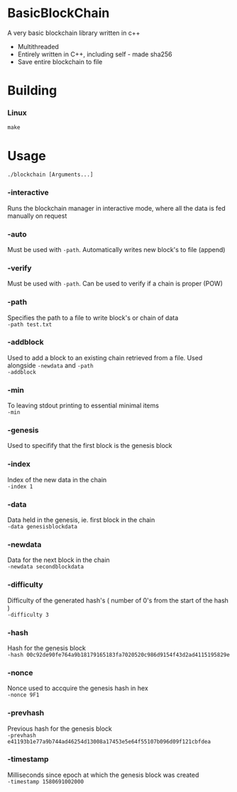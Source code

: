 # BasicBlockChain

 A very basic blockchain library written in c++
  - Multithreaded 
  - Entirely written in C++, including self - made sha256
  - Save entire blockchain to file
  
  # Building
   ### Linux  
   `make`
    
  # Usage
   `./blockchain [Arguments...]`
   
   ### -interactive
   Runs the blockchain manager in interactive mode, where all the data is fed manually on request  
   
   ### -auto
   Must be used with `-path`. Automatically writes new block's to file (append)
   
   ### -verify
   Must be used with `-path`. Can be used to verify if a chain is proper (POW)
   
   ### -path
   Specifies the path to a file to write block's or chain of data  
   `-path test.txt`
   
   ### -addblock
   Used to add a block to an existing chain retrieved from a file. Used alongside `-newdata` and `-path`  
   `-addblock`

   ### -min
   To leaving stdout printing to essential minimal items  
   `-min`

   ### -genesis
   Used to specifify that the first block is the genesis block
   
   ### -index
   Index of the new data in the chain  
    `-index 1`
    
   ### -data
   Data held in the genesis, ie. first block in the chain  
    `-data genesisblockdata`
    
   ### -newdata
   Data for the next block in the chain  
    `-newdata secondblockdata`
    
   ### -difficulty
   Difficulty of the generated hash's ( number of 0's from the start of the hash )  
    `-difficulty 3`
   
   ### -hash
   Hash for the genesis block  
    `-hash 00c92de90fe764a9b18179165183fa7020520c986d9154f43d2ad4115195829e`
   
   ### -nonce
   Nonce used to accquire the genesis hash in hex  
    `-nonce 9F1`
    
   ### -prevhash
   Previous hash for the genesis block  
    `-prevhash e41193b1e77a9b744ad46254d13008a17453e5e64f55107b096d09f121cbfdea`
   
   ### -timestamp
   Milliseconds since epoch at which the genesis block was created  
    `-timestamp 1580691002000`
